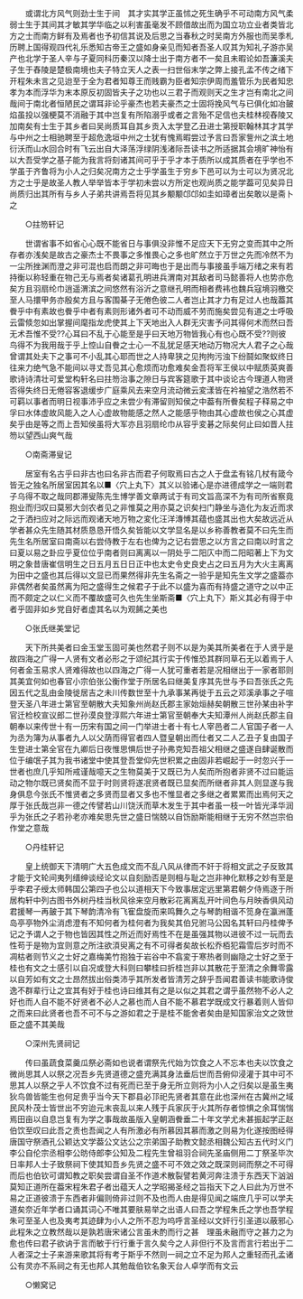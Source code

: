 <!-- { "loadSidebar": true } -->
　　或谓北方风气则劲士生于间　其才实其学正虽怵之死生确乎不可动南方风气柔弱士生于其间其才敏其学华临之以利害虽毫发不顾借故出而为国立功立业者类皆北方之士而南方鲜有及焉者也予初信其说及后思之当春秋之时吴南方外服也而吴季札历聘上国得观四代礼乐悉知古帝王之盛如身亲见而知者吾圣人叹其为知礼子游亦吴产也北学于圣人辛与子夏同科历秦汉以降士出于南方者不一矣且未暇论如吾濂溪夫子生于舂陵是楚极南境也夫子特立天人之表一扫世俗末学之弊上接孔孟不传之绪下开程朱未言之见迨至于全为君者知尊王而贱霸为臣者知宗伊周而羞管乐为民者知忠孝为本而浮华为末本原反初固皆夫子之功也以三君子而观则天之生才岂有南北之间哉间于南北者恒陋民之谓耳非论乎豪杰也若夫豪杰之士固将挽风气与已俱化如冶皷焰虽投以强梗莫不消融于其中岂复有所陷溺乎或者之言殆不足信也夫桂林视舂陵又加南矣有士生于其乡者曰吴尚质耳自其乡贡入太学登乙丑进士第授职翰林其才其学与中州之士相驰聘至于超危逸垣中州之士犹有愧焉暇尝过予言曰吾家訾州之滨土地衍沃而山水回合时有飞云出自大泽荡浮绿阴浅渚际吾读书之所适据其会境旷神怡有以大吾受学之基子能为我言将刻诸其间可乎于乎才本于质所以成其质者在乎学也不学虽于齐鲁将为小人之归矣况南方之士乎学虽生于穷乡下邑可以为士可以为贤况北方之士乎是故圣人教人举举皆本于学初未尝以方所定也观尚质之能学葢可见矣异日尚质归出其所有与乡人子弟共讲焉吾将见其乡颙颙邙邙如圭如璋者出矣敢以是斋卜之

　　○拄笏轩记

　　世谓省事不如省心心既不能省日与事俱没非惟不足应天下无穷之变而其中之所存者亦浅矣是故古之豪杰士不畏事之多惟畏心之多也旷然立于万世之先而冷然不为一尘所挫渊而澄之非可混也启而朗之非可晦也于是出而与事接虽手端万绪之来有若持衡以称轻重在物己无与焉者矣诸葛孔明进兵渭南对其敌者司马懿善将人也势亦危矣方且羽扇纶巾逍遥渭滨之间悠然有浴沂之意继孔明而相者费袆也魏兵寇境羽檄交至人马擐甲务亦殷矣方且与客围棊子无倦色彼二人者岂止其才力有足过人也哉葢其餋乎中有素故也餋乎中者有素则形诸外者可不动而威不劳而施矣尝见有道之士呼吸云雷倐忽如出掌握间麾指龙虎使其上下天地出入人群无灾害予问其得何术而然曰吾无术吾惟不受??心耳曰不乱于心能至是乎曰天地万物皆我心有也心既不受??则彼鸟得不为我用哉于乎上悾山自餋之士心一不乱犹足感天地动万物况大人君子之心哉曾谓其处夫下之事可不小乱其心耶而世之人持卑狭之见拘拘污浊下纷鬪如聚蚁终日往来力绝气急不能间以寻丈吾见其心愈烦而功愈难矣金吾将军王侯以中赋质英爽善歌诗诗清壮可爱堂构轩名曰拄笏治事之隙日与宾客筵歌于其中谈论古今理道人物贤否得失终日无倦容客退缓步广庭乘风去来空月流动微云変漾皆在衿袖望之浩然若不可羁以事者而明日视事沛乎应之未尝少有滞留则知侯之中葢有所餋矣程子释易之中孚曰水体虚故风能入之人心虚故物能感之然人之能感乎物由其心虚故也侯之心其虚矣乎由是等之而上吾知侯虽将大军亦且羽扇纶巾从容乎変碁之际矣何止曰如晋人拄笏以望西山爽气哉

　　○南斋滞叟记

　　居室有名古乎曰非古也曰名非古而君子何取焉曰古之人于盘孟有铭几杖有箴今皆无之独名所居室因其名以■〈穴上丸下〉其义以验诸心是亦进德成学之一端则君子乌得不取之哉同郡滞叟陈先生博学善文章两试于有司文旨高深不为有司所省察竟抱业而归叹曰莫邪大剑农者见之非惟莫之用亦莫之识矣扫门静坐与造化为友近而求之于洒扫应对之际远而观诸天地万物之変化汪洋漙愽其蕴也盛其出也大矣故远近从学者甚众先生随其材质恳恳开悟久矣皆能以文学显名是以乡称善教者莫不曰先生而先生名所居室曰南斋以右尝侍教于左右也俾为之记右尝思之以方言之曰南以时言之曰夏以易之卦应乎夏位位乎南者则曰离离以一阴处乎二阳庂中而二阳昭著上下为文明之象昔唐崔信明生之日五月五日日正中也太史令史良史占之曰五月为大火主离离为田中之盛也其后得以文显已而果然得非先生名斋之一验乎是知先生文学之盛葢亦非偶然者矣虽然离为阳之盛得生之候君子于此不以盛为喜而有持盛之道守之以中正而不颇定之以仁义而不覆故盛可久也先生坐斯斋■〈穴上丸下〉斯义其必有得于中者乎固非如乡党自好者虚其名以为观餙之美也

　　○张氏继美堂记

　　天下所共美者曰金玉堂玉固可美也然君子则不以是为美其所美者在于人贤乎是故四海之广得一人贤有文者必形之于颂纪其行实于传惟恐其群同草石无以着焉于人何者金玉易求人贤难得故也以四海之广得一人犹可重者若是况相继出于一家者耶则其美宜何如也春官小宗伯张公衡作堂于所居名曰继美复序其先世与予曰吾张氏之先因五代之乱由金陵徙居吉之未川传数世至十九承事某再徙于五云之邓溪承事之子喧登天圣八年进士第官至朝散大夫知象州尚赵氏郡主家始烜赫矣朝散三世孙某由补字官迁检校宣议郎二世孙漠良登淳熙六年进士第官至朝奉大夫知潭州人尚赵氏郡主自朝奉以来传世十有一历宋有国之间一门举进士者十有七人宰邑者二人官国子者一人为丞为簿为从事者九人以父荫而得官者四人暨皇朝出而仕者又二人乙丑子复由国子生登进士第全官在九卿后日夜惟思惧后世子孙弗克知吾祖父相继之盛遂自肆诞散而位于编氓子其为我书诸堂中使其登吾堂仰先世积累之由固非若崛起于一时忽兴于一世者也庶几乎知所戒谨哉噫天之生物莫美于又既已为人矣而所抱者非贤不过曰能运动之物尔既已贤矣而不显于时则贤将遂冺贤者既已显矣而所继者非其人则显遂与我身俱息今张氏不惟贤者之多贤而显者又多也不惟显者之多继之者累累而出焉何天之厚于张氏哉岂非一德之传譬若山川饶沃而草木发生于其中者虽一枝一叶皆光泽华润乎为张氏之子若孙老亦难矣思先世之盛日惴兢以自饬励斯能相继于无穷不然岂宗伯作堂之意哉

　　○丹桂轩记

　　皇上统御天下清明广大五色成文而不乱八风从律而不奸于将相文武之子反致其才能于文轮间夷列缙绅谈经论文以自刻励否是则相与耻之岂非神化默移之妙有至是乎李君子绶太师韩国公第四子也公以道相天下今致事居定远里第君朝夕侍焉逐于所居构轩中列古图书外树丹桂当秋风徐来空月散彩花离离乱开叶间色与月映香俱风动君援琴一再皷于其下琴韵清冷有飞寉盘旋而来鸣舞久之与琴韵相谐不笕身在瀛洲蓬岛亭亭物外尘消虑澄有不知何者为桂何者为我矣其伯兄驸马公因名其轩曰丹桂俾予记之予谓人之于物也皆因其性之所近而好焉性不在是虽强其物以进彼不过一玩而去性苟于是物为宜则意之所注欲湏臾离之有不可得者矣故长松乔栢犯霜雪后岁时而不凋枯者则节义之士好之嘉梅美竹抱独于岩谷中不翕変于寒热者则幽隐之士好之至于桂也有文之士感引以自况或登大科则曰攀桂曰折桂岂非以其散花于至清之余舞零露以自芳如有文之士昂然拔出俗类沛乎其所发者皆清芳之辞乎吾闻君善读书能歌诗俊逸不群辈行让之宜其有好于桂也诗曰维其有之是以似之其君之谓乎虽然物不必人之好也而人自不能不好贤者不必人之慕也而人自不能不慕君学既成文行暴着则人皆仰之而来曰此贤者也吾不可不与之游如君之于是桂不能舍者矣由是知国家治文之效世臣之盛不其美哉 

　　○深州先贤祠记

　　传曰虽蔬食菜羹瓜祭必斋如也说者谓祭先代始为饮食之人不忘本也夫以饮食之微尚思其人以祭之况吾乡先贤道德之盛充满其身法垂后世而吾俯仰浸灌于其中可不思其人以祭之乎人不饮食不过有死而已至于身无所立则将为小人之归矣以是虽生夷狄鸟兽皆能生也何足贵乎当今天下郡县必邒祀先贤者其意在此也深州在古冀州之域民风朴茂士皆世出不穷迨元末丧乱以来人残于兵家灰于火其所存者惊惧之余耳惴惴焉田亩以自息岂复有为学之事哉故虽版入皇朝涵餋垂二十年文学尤未甚振起学正赵伯饮至叹曰此吾之责也吾闻之人有所激必有所慕因其慕而激之则易为化遂按图经得唐国守祭酒孔公颖达文学葢公文达公之宗弟国子助教文懿丞相魏公知古五代时义门李公自伦宗丞相李公昉侍郎李公知及二程先生曾祖羽合祠先圣庙侧用二丁祭圣毕次日率邦人士子致祭祠下使其知吾乡先贤之盛不可不效之效之既深则祠而祭之不可得而后也伯钦可谓知教之职矣尝谓自圣不作道术散裂譬若黄河奔注溃于东西天下汹汹莫知正道所在葢宋程朱君子者出蕴天人之学昭揭圣经之旨指天下之人曰此为万世不易之正道彼溃于东西者非偏则倚非过则不及也而人由是得见闻之端庶几乎可以学夫道矣奈近年学者口诵其词心不唯其要肤易举之出语人曰吾之学程朱氏之学也吾学程朱可至圣人也及夷考其迹肆为小人之所不忍为呜呼言圣经以文奸行引圣道以蔽邪心此程朱之立教然哉以是孰若唐宋诸公言虽未酌而行之甚　理虽未融而守之甚力之为愈也传曰君子欲讷于言而敏于行行重于言久矣今之人非但行不及言而言行若出于二人者深之士子来游来歌其将有考于斯乎不然则一祠之立不足为邦人之重轻而孔孟诸公有灵亦不系祠之有无也邦人其勉哉伯钦名象天台人卓学而有文云

　　○懒窝记

